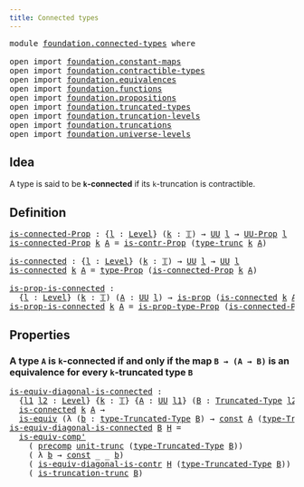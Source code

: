 ```yaml
---
title: Connected types
---
```


<pre class="Agda"><a id="41" class="Keyword">module</a> <a id="48" href="foundation.connected-types.html" class="Module">foundation.connected-types</a> <a id="75" class="Keyword">where</a>

<a id="82" class="Keyword">open</a> <a id="87" class="Keyword">import</a> <a id="94" href="foundation.constant-maps.html" class="Module">foundation.constant-maps</a>
<a id="119" class="Keyword">open</a> <a id="124" class="Keyword">import</a> <a id="131" href="foundation.contractible-types.html" class="Module">foundation.contractible-types</a>
<a id="161" class="Keyword">open</a> <a id="166" class="Keyword">import</a> <a id="173" href="foundation.equivalences.html" class="Module">foundation.equivalences</a>
<a id="197" class="Keyword">open</a> <a id="202" class="Keyword">import</a> <a id="209" href="foundation.functions.html" class="Module">foundation.functions</a>
<a id="230" class="Keyword">open</a> <a id="235" class="Keyword">import</a> <a id="242" href="foundation.propositions.html" class="Module">foundation.propositions</a>
<a id="266" class="Keyword">open</a> <a id="271" class="Keyword">import</a> <a id="278" href="foundation.truncated-types.html" class="Module">foundation.truncated-types</a>
<a id="305" class="Keyword">open</a> <a id="310" class="Keyword">import</a> <a id="317" href="foundation.truncation-levels.html" class="Module">foundation.truncation-levels</a>
<a id="346" class="Keyword">open</a> <a id="351" class="Keyword">import</a> <a id="358" href="foundation.truncations.html" class="Module">foundation.truncations</a>
<a id="381" class="Keyword">open</a> <a id="386" class="Keyword">import</a> <a id="393" href="foundation.universe-levels.html" class="Module">foundation.universe-levels</a>
</pre>
## Idea

A type is said to be **`k`-connected** if its `k`-truncation is contractible.

## Definition

<pre class="Agda"><a id="is-connected-Prop"></a><a id="536" href="foundation.connected-types.html#536" class="Function">is-connected-Prop</a> <a id="554" class="Symbol">:</a> <a id="556" class="Symbol">{</a><a id="557" href="foundation.connected-types.html#557" class="Bound">l</a> <a id="559" class="Symbol">:</a> <a id="561" href="Agda.Primitive.html#597" class="Postulate">Level</a><a id="566" class="Symbol">}</a> <a id="568" class="Symbol">(</a><a id="569" href="foundation.connected-types.html#569" class="Bound">k</a> <a id="571" class="Symbol">:</a> <a id="573" href="foundation-core.truncation-levels.html#395" class="Datatype">𝕋</a><a id="574" class="Symbol">)</a> <a id="576" class="Symbol">→</a> <a id="578" href="foundation-core.universe-levels.html#235" class="Primitive">UU</a> <a id="581" href="foundation.connected-types.html#557" class="Bound">l</a> <a id="583" class="Symbol">→</a> <a id="585" href="foundation-core.propositions.html#1393" class="Function">UU-Prop</a> <a id="593" href="foundation.connected-types.html#557" class="Bound">l</a>
<a id="595" href="foundation.connected-types.html#536" class="Function">is-connected-Prop</a> <a id="613" href="foundation.connected-types.html#613" class="Bound">k</a> <a id="615" href="foundation.connected-types.html#615" class="Bound">A</a> <a id="617" class="Symbol">=</a> <a id="619" href="foundation.contractible-types.html#1563" class="Function">is-contr-Prop</a> <a id="633" class="Symbol">(</a><a id="634" href="foundation.truncations.html#2332" class="Postulate">type-trunc</a> <a id="645" href="foundation.connected-types.html#613" class="Bound">k</a> <a id="647" href="foundation.connected-types.html#615" class="Bound">A</a><a id="648" class="Symbol">)</a>

<a id="is-connected"></a><a id="651" href="foundation.connected-types.html#651" class="Function">is-connected</a> <a id="664" class="Symbol">:</a> <a id="666" class="Symbol">{</a><a id="667" href="foundation.connected-types.html#667" class="Bound">l</a> <a id="669" class="Symbol">:</a> <a id="671" href="Agda.Primitive.html#597" class="Postulate">Level</a><a id="676" class="Symbol">}</a> <a id="678" class="Symbol">(</a><a id="679" href="foundation.connected-types.html#679" class="Bound">k</a> <a id="681" class="Symbol">:</a> <a id="683" href="foundation-core.truncation-levels.html#395" class="Datatype">𝕋</a><a id="684" class="Symbol">)</a> <a id="686" class="Symbol">→</a> <a id="688" href="foundation-core.universe-levels.html#235" class="Primitive">UU</a> <a id="691" href="foundation.connected-types.html#667" class="Bound">l</a> <a id="693" class="Symbol">→</a> <a id="695" href="foundation-core.universe-levels.html#235" class="Primitive">UU</a> <a id="698" href="foundation.connected-types.html#667" class="Bound">l</a>
<a id="700" href="foundation.connected-types.html#651" class="Function">is-connected</a> <a id="713" href="foundation.connected-types.html#713" class="Bound">k</a> <a id="715" href="foundation.connected-types.html#715" class="Bound">A</a> <a id="717" class="Symbol">=</a> <a id="719" href="foundation-core.propositions.html#1495" class="Function">type-Prop</a> <a id="729" class="Symbol">(</a><a id="730" href="foundation.connected-types.html#536" class="Function">is-connected-Prop</a> <a id="748" href="foundation.connected-types.html#713" class="Bound">k</a> <a id="750" href="foundation.connected-types.html#715" class="Bound">A</a><a id="751" class="Symbol">)</a>

<a id="is-prop-is-connected"></a><a id="754" href="foundation.connected-types.html#754" class="Function">is-prop-is-connected</a> <a id="775" class="Symbol">:</a>
  <a id="779" class="Symbol">{</a><a id="780" href="foundation.connected-types.html#780" class="Bound">l</a> <a id="782" class="Symbol">:</a> <a id="784" href="Agda.Primitive.html#597" class="Postulate">Level</a><a id="789" class="Symbol">}</a> <a id="791" class="Symbol">(</a><a id="792" href="foundation.connected-types.html#792" class="Bound">k</a> <a id="794" class="Symbol">:</a> <a id="796" href="foundation-core.truncation-levels.html#395" class="Datatype">𝕋</a><a id="797" class="Symbol">)</a> <a id="799" class="Symbol">(</a><a id="800" href="foundation.connected-types.html#800" class="Bound">A</a> <a id="802" class="Symbol">:</a> <a id="804" href="foundation-core.universe-levels.html#235" class="Primitive">UU</a> <a id="807" href="foundation.connected-types.html#780" class="Bound">l</a><a id="808" class="Symbol">)</a> <a id="810" class="Symbol">→</a> <a id="812" href="foundation-core.propositions.html#1309" class="Function">is-prop</a> <a id="820" class="Symbol">(</a><a id="821" href="foundation.connected-types.html#651" class="Function">is-connected</a> <a id="834" href="foundation.connected-types.html#792" class="Bound">k</a> <a id="836" href="foundation.connected-types.html#800" class="Bound">A</a><a id="837" class="Symbol">)</a>
<a id="839" href="foundation.connected-types.html#754" class="Function">is-prop-is-connected</a> <a id="860" href="foundation.connected-types.html#860" class="Bound">k</a> <a id="862" href="foundation.connected-types.html#862" class="Bound">A</a> <a id="864" class="Symbol">=</a> <a id="866" href="foundation-core.propositions.html#1562" class="Function">is-prop-type-Prop</a> <a id="884" class="Symbol">(</a><a id="885" href="foundation.connected-types.html#536" class="Function">is-connected-Prop</a> <a id="903" href="foundation.connected-types.html#860" class="Bound">k</a> <a id="905" href="foundation.connected-types.html#862" class="Bound">A</a><a id="906" class="Symbol">)</a>
</pre>
## Properties

### A type `A` is `k`-connected if and only if the map `B → (A → B)` is an equivalence for every `k`-truncated type `B`

<pre class="Agda"><a id="is-equiv-diagonal-is-connected"></a><a id="1057" href="foundation.connected-types.html#1057" class="Function">is-equiv-diagonal-is-connected</a> <a id="1088" class="Symbol">:</a>
  <a id="1092" class="Symbol">{</a><a id="1093" href="foundation.connected-types.html#1093" class="Bound">l1</a> <a id="1096" href="foundation.connected-types.html#1096" class="Bound">l2</a> <a id="1099" class="Symbol">:</a> <a id="1101" href="Agda.Primitive.html#597" class="Postulate">Level</a><a id="1106" class="Symbol">}</a> <a id="1108" class="Symbol">{</a><a id="1109" href="foundation.connected-types.html#1109" class="Bound">k</a> <a id="1111" class="Symbol">:</a> <a id="1113" href="foundation-core.truncation-levels.html#395" class="Datatype">𝕋</a><a id="1114" class="Symbol">}</a> <a id="1116" class="Symbol">{</a><a id="1117" href="foundation.connected-types.html#1117" class="Bound">A</a> <a id="1119" class="Symbol">:</a> <a id="1121" href="foundation-core.universe-levels.html#235" class="Primitive">UU</a> <a id="1124" href="foundation.connected-types.html#1093" class="Bound">l1</a><a id="1126" class="Symbol">}</a> <a id="1128" class="Symbol">(</a><a id="1129" href="foundation.connected-types.html#1129" class="Bound">B</a> <a id="1131" class="Symbol">:</a> <a id="1133" href="foundation-core.truncated-types.html#2047" class="Function">Truncated-Type</a> <a id="1148" href="foundation.connected-types.html#1096" class="Bound">l2</a> <a id="1151" href="foundation.connected-types.html#1109" class="Bound">k</a><a id="1152" class="Symbol">)</a> <a id="1154" class="Symbol">→</a>
  <a id="1158" href="foundation.connected-types.html#651" class="Function">is-connected</a> <a id="1171" href="foundation.connected-types.html#1109" class="Bound">k</a> <a id="1173" href="foundation.connected-types.html#1117" class="Bound">A</a> <a id="1175" class="Symbol">→</a>
  <a id="1179" href="foundation-core.equivalences.html#1556" class="Function">is-equiv</a> <a id="1188" class="Symbol">(λ</a> <a id="1191" class="Symbol">(</a><a id="1192" href="foundation.connected-types.html#1192" class="Bound">b</a> <a id="1194" class="Symbol">:</a> <a id="1196" href="foundation-core.truncated-types.html#2182" class="Function">type-Truncated-Type</a> <a id="1216" href="foundation.connected-types.html#1129" class="Bound">B</a><a id="1217" class="Symbol">)</a> <a id="1219" class="Symbol">→</a> <a id="1221" href="foundation-core.constant-maps.html#216" class="Function">const</a> <a id="1227" href="foundation.connected-types.html#1117" class="Bound">A</a> <a id="1229" class="Symbol">(</a><a id="1230" href="foundation-core.truncated-types.html#2182" class="Function">type-Truncated-Type</a> <a id="1250" href="foundation.connected-types.html#1129" class="Bound">B</a><a id="1251" class="Symbol">)</a> <a id="1253" href="foundation.connected-types.html#1192" class="Bound">b</a><a id="1254" class="Symbol">)</a>
<a id="1256" href="foundation.connected-types.html#1057" class="Function">is-equiv-diagonal-is-connected</a> <a id="1287" href="foundation.connected-types.html#1287" class="Bound">B</a> <a id="1289" href="foundation.connected-types.html#1289" class="Bound">H</a> <a id="1291" class="Symbol">=</a>
  <a id="1295" href="foundation-core.equivalences.html#7542" class="Function">is-equiv-comp&#39;</a>
    <a id="1314" class="Symbol">(</a> <a id="1316" href="foundation-core.functions.html#938" class="Function">precomp</a> <a id="1324" href="foundation.truncations.html#2620" class="Postulate">unit-trunc</a> <a id="1335" class="Symbol">(</a><a id="1336" href="foundation-core.truncated-types.html#2182" class="Function">type-Truncated-Type</a> <a id="1356" href="foundation.connected-types.html#1287" class="Bound">B</a><a id="1357" class="Symbol">))</a>
    <a id="1364" class="Symbol">(</a> <a id="1366" class="Symbol">λ</a> <a id="1368" href="foundation.connected-types.html#1368" class="Bound">b</a> <a id="1370" class="Symbol">→</a> <a id="1372" href="foundation-core.constant-maps.html#216" class="Function">const</a> <a id="1378" class="Symbol">_</a> <a id="1380" class="Symbol">_</a> <a id="1382" href="foundation.connected-types.html#1368" class="Bound">b</a><a id="1383" class="Symbol">)</a>
    <a id="1389" class="Symbol">(</a> <a id="1391" href="foundation.contractible-types.html#8145" class="Function">is-equiv-diagonal-is-contr</a> <a id="1418" href="foundation.connected-types.html#1289" class="Bound">H</a> <a id="1420" class="Symbol">(</a><a id="1421" href="foundation-core.truncated-types.html#2182" class="Function">type-Truncated-Type</a> <a id="1441" href="foundation.connected-types.html#1287" class="Bound">B</a><a id="1442" class="Symbol">))</a>
    <a id="1449" class="Symbol">(</a> <a id="1451" href="foundation.truncations.html#2698" class="Postulate">is-truncation-trunc</a> <a id="1471" href="foundation.connected-types.html#1287" class="Bound">B</a><a id="1472" class="Symbol">)</a>
</pre>